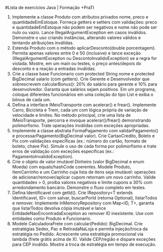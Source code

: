 #Lista de exercícios Java | Formação +PraTI
1. Implemente a classe Produto com atributos privados nome, preco e quantidadeEmEstoque. Forneça getters e setters com validações: preco e quantidadeEmEstoque não podem ser negativos e nome não pode ser nulo ou vazio. Lance IllegalArgumentException em casos inválidos. Demonstre o uso criando instâncias, alterando valores válidos e tentando atribuições inválidas.
2. Estenda Produto com o método aplicarDesconto(double porcentagem). Permita apenas valores entre 0 e 50 (inclusive) e lance exceção (IllegalArgumentException ou DescontoInvalidoException) se a regra for violada. Mostre, em um main ou testes, o preço antes/depois do desconto e a reação a entradas inválidas.
3. Crie a classe base Funcionario com protected String nome e protected BigDecimal salario (com getters). Crie Gerente e Desenvolvedor que sobrescrevem calcularBonus(): 20% do salário para gerente e 10% para desenvolvedor. Garanta que salários sejam positivos. Em um programa, coloque diferentes funcionários em uma coleção do tipo List<Funcionario> e exiba o bônus de cada um.
4. Defina a interface IMeioTransporte com acelerar() e frear(). Implemente Carro, Bicicleta e Trem, cada um com lógica própria de variação de velocidade e limites. No método principal, crie uma lista de IMeioTransporte, percorra e invoque acelerar()/frear() demonstrando polimorfismo. Trate operações inválidas com exceções apropriadas.
5. Implemente a classe abstrata FormaPagamento com validarPagamento() e processarPagamento(BigDecimal valor). Crie CartaoCredito, Boleto e Pix com validações específicas (ex.: número do cartão, formato de boleto, chave Pix). Simule o uso de cada forma por polimorfismo e trate erros de validação com exceções específicas (ex.: PagamentoInvalidoException).
6. Crie o objeto de valor imutável Dinheiro (valor BigDecimal e enum Moeda) com equals/hashCode coerentes. Modele Produto, ItemCarrinho e um Carrinho cuja lista de itens seja imutável: operações de adicionar/remover/aplicar cupom retornam um novo carrinho. Valide quantidades > 0, proíba valores negativos e limite cupons a 30% com arredondamento bancário. Demonstre o fluxo completo em testes.
7. Defina Identificavel com getId(). Crie IRepository<T extends Identificavel, ID> com salvar, buscarPorId (retorna Optional<T>), listarTodos e remover. Implemente InMemoryRepository com Map<ID, T>, garanta que listarTodos devolva cópia imutável e lance EntidadeNaoEncontradaException ao remover ID inexistente. Use com entidades como Produto e Funcionario.
8. Modele CalculadoraFrete com calcular(Pedido): BigDecimal. Crie estratégias Sedex, Pac e RetiradaNaLoja e permita injeção/troca da estratégia no Pedido. Acrescente uma estratégia promocional via lambda (frete grátis acima de X). Valide CEP/região e dispare exceções para CEP inválido. Mostre a troca de estratégia em tempo de execução.
